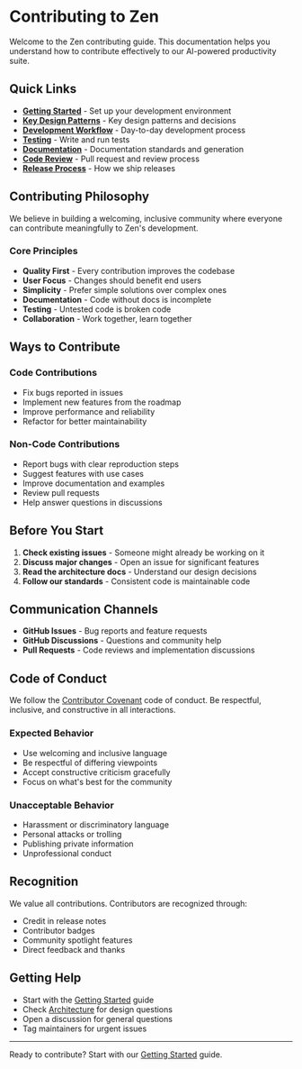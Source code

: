 # Contributing to Zen

Welcome to the Zen contributing guide. This documentation helps you understand how to contribute effectively to our AI-powered productivity suite.

## Quick Links

- **[Getting Started](getting-started.md)** - Set up your development environment
- **[Key Design Patterns](design-patterns.md)** - Key design patterns and decisions
- **[Development Workflow](development-workflow.md)** - Day-to-day development process
- **[Testing](testing.md)** - Write and run tests
- **[Documentation](documentation.md)** - Documentation standards and generation
- **[Code Review](code-review.md)** - Pull request and review process
- **[Release Process](release-process.md)** - How we ship releases

## Contributing Philosophy

We believe in building a welcoming, inclusive community where everyone can contribute meaningfully to Zen's development.

### Core Principles

- **Quality First** - Every contribution improves the codebase
- **User Focus** - Changes should benefit end users
- **Simplicity** - Prefer simple solutions over complex ones
- **Documentation** - Code without docs is incomplete
- **Testing** - Untested code is broken code
- **Collaboration** - Work together, learn together

## Ways to Contribute

### Code Contributions
- Fix bugs reported in issues
- Implement new features from the roadmap
- Improve performance and reliability
- Refactor for better maintainability

### Non-Code Contributions
- Report bugs with clear reproduction steps
- Suggest features with use cases
- Improve documentation and examples
- Review pull requests
- Help answer questions in discussions

## Before You Start

1. **Check existing issues** - Someone might already be working on it
2. **Discuss major changes** - Open an issue for significant features
3. **Read the architecture docs** - Understand our design decisions
4. **Follow our standards** - Consistent code is maintainable code

## Communication Channels

- **GitHub Issues** - Bug reports and feature requests
- **GitHub Discussions** - Questions and community help
- **Pull Requests** - Code reviews and implementation discussions

## Code of Conduct

We follow the [Contributor Covenant](https://www.contributor-covenant.org/) code of conduct. Be respectful, inclusive, and constructive in all interactions.

### Expected Behavior
- Use welcoming and inclusive language
- Be respectful of differing viewpoints
- Accept constructive criticism gracefully
- Focus on what's best for the community

### Unacceptable Behavior
- Harassment or discriminatory language
- Personal attacks or trolling
- Publishing private information
- Unprofessional conduct

## Recognition

We value all contributions. Contributors are recognized through:
- Credit in release notes
- Contributor badges
- Community spotlight features
- Direct feedback and thanks

## Getting Help

- Start with the [Getting Started](getting-started.md) guide
- Check [Architecture](architecture.md) for design questions
- Open a discussion for general questions
- Tag maintainers for urgent issues

---

Ready to contribute? Start with our [Getting Started](getting-started.md) guide.
